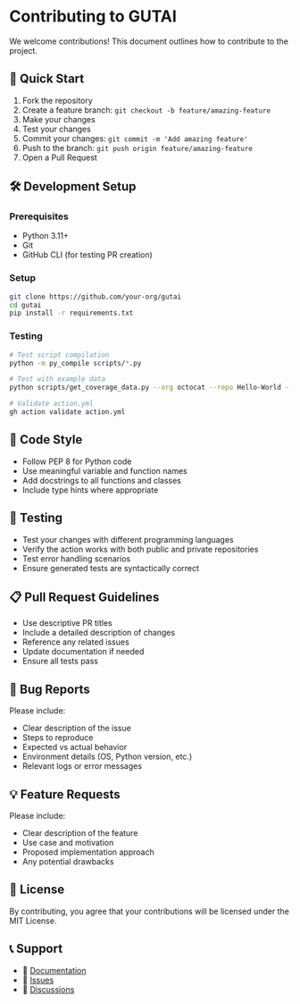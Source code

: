 # Contributing to GUTAI

We welcome contributions! This document outlines how to contribute to the project.

## 🚀 Quick Start

1. Fork the repository
2. Create a feature branch: `git checkout -b feature/amazing-feature`
3. Make your changes
4. Test your changes
5. Commit your changes: `git commit -m 'Add amazing feature'`
6. Push to the branch: `git push origin feature/amazing-feature`
7. Open a Pull Request

## 🛠️ Development Setup

### Prerequisites

- Python 3.11+
- Git
- GitHub CLI (for testing PR creation)

### Setup

```bash
git clone https://github.com/your-org/gutai
cd gutai
pip install -r requirements.txt
```

### Testing

```bash
# Test script compilation
python -m py_compile scripts/*.py

# Test with example data
python scripts/get_coverage_data.py --org octocat --repo Hello-World --limit 1

# Validate action.yml
gh action validate action.yml
```

## 📝 Code Style

- Follow PEP 8 for Python code
- Use meaningful variable and function names
- Add docstrings to all functions and classes
- Include type hints where appropriate

## 🧪 Testing

- Test your changes with different programming languages
- Verify the action works with both public and private repositories
- Test error handling scenarios
- Ensure generated tests are syntactically correct

## 📋 Pull Request Guidelines

- Use descriptive PR titles
- Include a detailed description of changes
- Reference any related issues
- Update documentation if needed
- Ensure all tests pass

## 🐛 Bug Reports

Please include:

- Clear description of the issue
- Steps to reproduce
- Expected vs actual behavior
- Environment details (OS, Python version, etc.)
- Relevant logs or error messages

## 💡 Feature Requests

Please include:

- Clear description of the feature
- Use case and motivation
- Proposed implementation approach
- Any potential drawbacks

## 📄 License

By contributing, you agree that your contributions will be licensed under the MIT License.

## 📞 Support

- 📖 [Documentation](https://github.com/your-org/gutai/wiki)
- 🐛 [Issues](https://github.com/your-org/gutai/issues)
- 💬 [Discussions](https://github.com/your-org/gutai/discussions)
